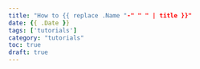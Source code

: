 ```yaml
---
title: "How to {{ replace .Name "-" " " | title }}"
date: {{ .Date }}
tags: ['tutorials']
category: "tutorials"
toc: true
draft: true
---
```



